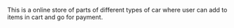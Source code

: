 This is a online store of parts of different types of car where user can add to items in cart and go for payment.
